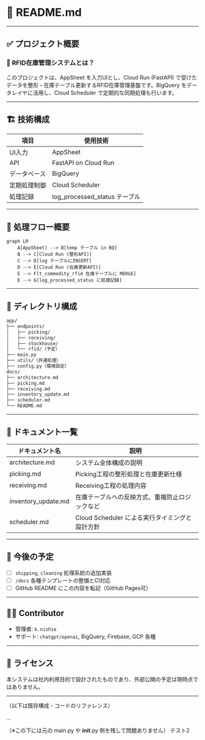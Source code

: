 
# 📘 README.md

---

## ✅ プロジェクト概要

### 📌 RFID在庫管理システムとは？
このプロジェクトは、AppSheet を入力UIとし、Cloud Run (FastAPI) で受けたデータを整形・在庫テーブル更新するRFID在庫管理基盤です。BigQuery をデータレイヤに活用し、Cloud Scheduler で定期的な同期処理も行います。

---

## 🏗️ 技術構成

| 項目 | 使用技術 |
|------|-----------|
| UI入力 | AppSheet |
| API | FastAPI on Cloud Run |
| データベース | BigQuery |
| 定期処理制御 | Cloud Scheduler |
| 処理記録 | log_processed_status テーブル |

---

## 🔁 処理フロー概要

```mermaid
graph LR
    A[AppSheet] --> B[temp テーブル in BQ]
    B --> C[Cloud Run (整形API)]
    C --> D[log テーブルにINSERT]
    D --> E[Cloud Run (在庫更新API)]
    E --> F[t_commodity_rfid 在庫テーブルに MERGE]
    E --> G[log_processed_status に処理記録]
```

---

## 📂 ディレクトリ構成

```bash
app/
├── endpoints/
│   ├── picking/
│   ├── receiving/
│   ├── stockhouse/
│   └── rfid/（予定）
├── main.py
├── utils/（共通処理）
├── config.py（環境設定）
docs/
├── architecture.md
├── picking.md
├── receiving.md
├── inventory_update.md
├── scheduler.md
└── README.md
```

---

## 📘 ドキュメント一覧

| ドキュメント名 | 説明 |
|----------------|------|
| architecture.md | システム全体構成の説明 |
| picking.md | Picking工程の整形処理と在庫更新仕様 |
| receiving.md | Receiving工程の処理内容 |
| inventory_update.md | 在庫テーブルへの反映方式、重複防止ロジックなど |
| scheduler.md | Cloud Scheduler による実行タイミングと設計方針 |

---

## 📎 今後の予定

- [ ] `shipping`, `cleaning` 処理系統の追加実装
- [ ] `/docs` 各種テンプレートの整備とCI対応
- [ ] GitHub README にこの内容を転記（GitHub Pages可）

---

## 🧑‍💻 Contributor

- 管理者: `k.nishie`
- サポート: `chatgpt/openai`, BigQuery, Firebase, GCP 各種

---

## 📝 ライセンス
本システムは社内利用目的で設計されたものであり、外部公開の予定は現時点ではありません。

---

（以下は既存構成・コードのリファレンス）

...

（※この下には元の main.py や __init__.py 例を残して問題ありません）
テスト2

